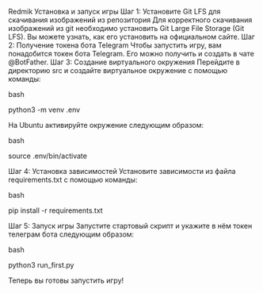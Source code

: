 Redmik
Установка и запуск игры
Шаг 1: Установите Git LFS для скачивания изображений из репозитория
Для корректного скачивания изображений из git необходимо установить Git Large File Storage (Git LFS). Вы можете узнать, как его установить на официальном сайте.
Шаг 2: Получение токена бота Telegram
Чтобы запустить игру, вам понадобится токен бота Telegram. Его можно получить и создать в чате @BotFather.
Шаг 3: Создание виртуального окружения
Перейдите в директорию src и создайте виртуальное окружение с помощью команды:



bash



python3 -m venv .env



На Ubuntu активируйте окружение следующим образом:



bash



source .env/bin/activate



Шаг 4: Установка зависимостей
Установите зависимости из файла requirements.txt с помощью команды:



bash



pip install -r requirements.txt



Шаг 5: Запуск игры
Запустите стартовый скрипт и укажите в нём токен телеграм бота следующим образом:



bash



python3 run_first.py



Теперь вы готовы запустить игру!